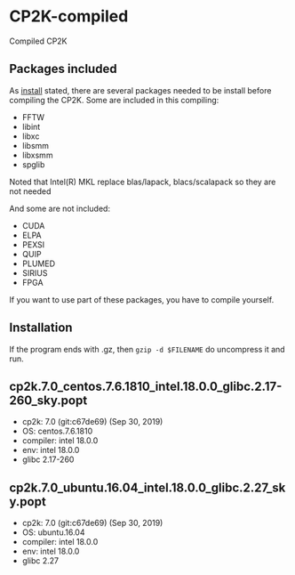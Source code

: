 # CP2K-compiled

Compiled CP2K

## Packages included

As [install](https://github.com/cp2k/cp2k/blob/master/INSTALL.md) stated, there are several
packages needed to be install before compiling the CP2K.
Some are included in this compiling:

* FFTW
* libint
* libxc
* libsmm
* libxsmm
* spglib

Noted that Intel(R) MKL replace blas/lapack, blacs/scalapack so they are not needed


And some are not included:

* CUDA
* ELPA
* PEXSI
* QUIP
* PLUMED
* SIRIUS
* FPGA

If you want to use part of these packages, you have to compile yourself.



## Installation

If the program ends with .gz, then `gzip -d $FILENAME` do uncompress it and run.



## cp2k.7.0_centos.7.6.1810_intel.18.0.0_glibc.2.17-260_sky.popt

* cp2k: 7.0 (git:c67de69)  (Sep 30, 2019)
* OS: centos.7.6.1810
* compiler: intel 18.0.0
* env: intel 18.0.0
* glibc 2.17-260


## cp2k.7.0_ubuntu.16.04_intel.18.0.0_glibc.2.27_sky.popt

* cp2k: 7.0 (git:c67de69)  (Sep 30, 2019)
* OS: ubuntu.16.04
* compiler: intel 18.0.0
* env: intel 18.0.0
* glibc 2.27



